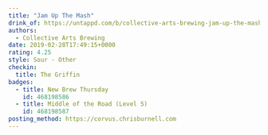 ```yaml
---
title: "Jam Up The Mash"
drink_of: https://untappd.com/b/collective-arts-brewing-jam-up-the-mash/2429039
authors:
  - Collective Arts Brewing
date: 2019-02-28T17:49:15+0000
rating: 4.25
style: Sour - Other
checkin:
  title: The Griffin
badges:
  - title: New Brew Thursday
    id: 468198586
  - title: Middle of the Road (Level 5)
    id: 468198587
posting_method: https://corvus.chrisburnell.com
---
```

